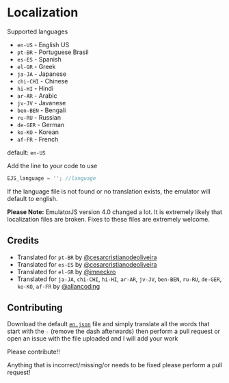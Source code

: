 # Localization

Supported languages

* `en-US` - English US
* `pt-BR` - Portuguese Brasil
* `es-ES` - Spanish
* `el-GR` - Greek
* `ja-JA` - Japanese
* `chi-CHI` - Chinese
* `hi-HI` - Hindi
* `ar-AR` - Arabic
* `jv-JV` - Javanese
* `ben-BEN` - Bengali
* `ru-RU` - Russian
* `de-GER` - German
* `ko-KO` - Korean
* `af-FR` - French

default: `en-US`

Add the line to your code to use

```js
EJS_language = ''; //language
```

If the language file is not found or no translation exists, the emulator will default to english.

**Please Note:** EmulatorJS version 4.0 changed a lot. It is extremely likely that localization files are broken. Fixes to these files are extremely welcome.

## Credits

* Translated for `pt-BR` by [@cesarcristianodeoliveira](https://github.com/cesarcristianodeoliveira)
* Translated for `es-ES` by [@cesarcristianodeoliveira](https://github.com/cesarcristianodeoliveira)
* Translated for `el-GR` by [@imneckro](https://github.com/imneckro)
* Translated for `ja-JA`, `chi-CHI`, `hi-HI`, `ar-AR`, `jv-JV`, `ben-BEN`, `ru-RU`, `de-GER`, `ko-KO`, `af-FR` by [@allancoding](https://github.com/allancoding)

## Contributing

Download the default [`en.json`](https://github.com/ethanaobrien/emulatorjs/blob/main/data/localization/en.json) file and simply translate all the words that start with the `-` (remove the dash afterwards) then perform a pull request or open an issue with the file uploaded and I will add your work

Please contribute!!

Anything that is incorrect/missing/or needs to be fixed please perform a pull request!
